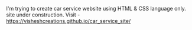 I'm trying to create car service website using HTML & CSS language only.
site under construction.
Visit - https://visheshcreations.github.io/car_service_site/
